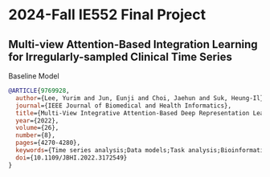 # 2024-Fall IE552 Final Project
## Multi-view Attention-Based  Integration Learning for Irregularly-sampled Clinical Time Series


Baseline Model
```bibtex
@ARTICLE{9769928,
  author={Lee, Yurim and Jun, Eunji and Choi, Jaehun and Suk, Heung-Il},
  journal={IEEE Journal of Biomedical and Health Informatics}, 
  title={Multi-View Integrative Attention-Based Deep Representation Learning for Irregular Clinical Time-Series Data}, 
  year={2022},
  volume={26},
  number={8},
  pages={4270-4280},
  keywords={Time series analysis;Data models;Task analysis;Bioinformatics;Time measurement;Predictive models;Interpolation;Electronic health records;bioinformatics;irregular time series modeling;deep learning;self-attention},
  doi={10.1109/JBHI.2022.3172549}
}
```

